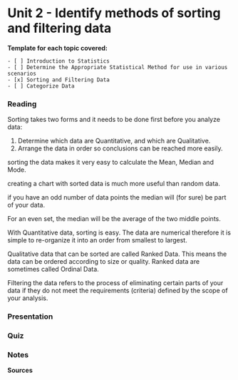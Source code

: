 # Unit 2 - Identify methods of sorting and filtering data

**Template for each topic covered:**
```
- [ ] Introduction to Statistics
- [ ] Determine the Appropriate Statistical Method for use in various scenarios
- [x] Sorting and Filtering Data
- [ ] Categorize Data
```  
         

### Reading
Sorting takes two forms and it needs to be done first before you analyze data:
1. Determine which data are Quantitative, and which are Qualitative.  
2. Arrange the data in order so conclusions can be reached more easily.

sorting the data makes it very easy to calculate the Mean, Median and Mode. 

creating a chart with sorted data is much more useful than random data.

 if you have an odd number of data points the median will (for sure) be part of your data.
 
For an even set, the median will be the average of the two middle points.

With Quantitative data, sorting is easy.  The data are numerical therefore it is simple to re-organize it into an order from smallest to largest.

Qualitative data that can be sorted are called Ranked Data.  This means the data can be ordered according to size or quality.  Ranked data are sometimes called Ordinal Data.

Filtering the data refers to the process of eliminating certain parts of your data if they do not meet the requirements (criteria) defined by the scope of your analysis.
### Presentation
### Quiz
### Notes

**Sources**


 